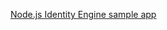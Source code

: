 [Node.js Identity Engine sample app](https://github.com/okta/okta-auth-js/tree/master/samples/generated/express-embedded-auth-with-sdk)
